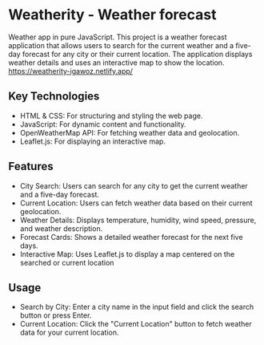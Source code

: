 ﻿# Weatherity - Weather forecast

Weather app in pure JavaScript. This project is a weather forecast application that allows users to search for the current weather and a five-day forecast for any city or their current location. The application displays weather details and uses an interactive map to show the location.
https://weatherity-igawoz.netlify.app/

## Key Technologies
- HTML & CSS: For structuring and styling the web page.
- JavaScript: For dynamic content and functionality.
- OpenWeatherMap API: For fetching weather data and geolocation.
- Leaflet.js: For displaying an interactive map.

## Features
- City Search: Users can search for any city to get the current weather and a five-day forecast.
- Current Location: Users can fetch weather data based on their current geolocation.
- Weather Details: Displays temperature, humidity, wind speed, pressure, and weather description.
- Forecast Cards: Shows a detailed weather forecast for the next five days.
- Interactive Map: Uses Leaflet.js to display a map centered on the searched or current location

## Usage
- Search by City: Enter a city name in the input field and click the search button or press Enter.
- Current Location: Click the "Current Location" button to fetch weather data for your current location.
